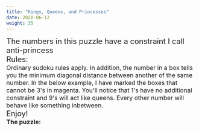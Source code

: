 ```yaml
---
title: "Kings, Queens, and Princesses"
date: 2020-06-12
weight: 35
---
```


<div style="font-size:20px">
The numbers in this puzzle have a constraint I call anti-princess
</div>
<div style="font-size:20px">
Rules:
</div>
<div style="font-size:16px">
Ordinary sudoku rules apply. In addition, the number in a box tells you the minimum diagonal distance between another of the same number. In the below example, I have marked the boxes that cannot be 3's in magenta. You'll notice that 1's have no additional constraint and 9's will act like queens. Every other number will behave like something inbetween.
</div>
<div style="clear:both;text-align:center">

</div>
<div style="font-size:20px">
Enjoy!
</div>
<div style="font-size:16px">
<strong>The puzzle:</strong>
</div>
<div style="clear:both;text-align:center">

</div>
